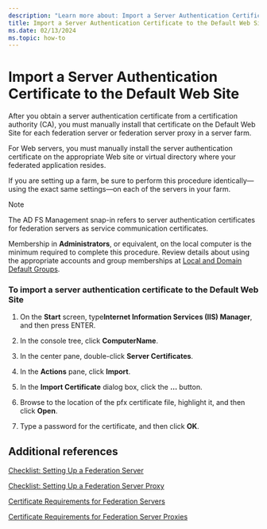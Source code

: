 ```yaml
---
description: "Learn more about: Import a Server Authentication Certificate to the Default Web Site"
title: Import a Server Authentication Certificate to the Default Web Site
ms.date: 02/13/2024
ms.topic: how-to
---
```


# Import a Server Authentication Certificate to the Default Web Site

After you obtain a server authentication certificate from a certification authority \(CA\), you must manually install that certificate on the Default Web Site for each federation server or federation server proxy in a server farm.

For Web servers, you must manually install the server authentication certificate on the appropriate Web site or virtual directory where your federated application resides.

If you are setting up a farm, be sure to perform this procedure identically—using the exact same settings—on each of the servers in your farm.

> [!NOTE]
> The AD FS Management snap\-in refers to server authentication certificates for federation servers as service communication certificates.

Membership in **Administrators**, or equivalent, on the local computer is the minimum required to complete this procedure.  Review details about using the appropriate accounts and group memberships at [Local and Domain Default Groups](/previous-versions/orphan-topics/ws.10/dd728026(v=ws.10)).

### To import a server authentication certificate to the Default Web Site

1.  On the **Start** screen, type**Internet Information Services \(IIS\) Manager**, and then press ENTER.

2.  In the console tree, click **ComputerName**.

3.  In the center pane, double\-click **Server Certificates**.

4.  In the **Actions** pane, click **Import**.

5.  In the **Import Certificate** dialog box, click the **…** button.

6.  Browse to the location of the pfx certificate file, highlight it, and then click **Open**.

7.  Type a password for the certificate, and then click **OK**.

## Additional references
[Checklist: Setting Up a Federation Server](Checklist--Setting-Up-a-Federation-Server.md)

[Checklist: Setting Up a Federation Server Proxy](Checklist--Setting-Up-a-Federation-Server-Proxy.md)

[Certificate Requirements for Federation Servers](../design/certificate-requirements-for-federation-servers.md)

[Certificate Requirements for Federation Server Proxies](/previous-versions/windows/it-pro/windows-server-2012-R2-and-2012/dd807054(v=ws.11))
